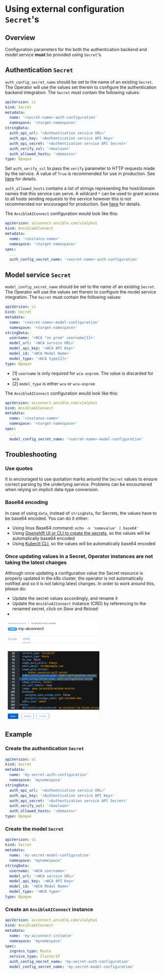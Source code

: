 # Using external configuration `Secret`'s

## Overview

Configuration parameters for the both the authentication backend and model service **must** be provided using `Secret`'s.

## Authentication `Secret`

`auth_config_secret_name` should be set to the name of an existing `Secret`. The Operator will use the values set therein to configure the authentication backend integration. The `Secret` must contain the following values:
```yaml
apiVersion: v1
kind: Secret
metadata:
  name: '<secret-name>-auth-configuration'
  namespace: '<target-namespace>'
stringData:
  auth_api_url: '<Authentication service URL>'
  auth_api_key: '<Authentication service API Key>'
  auth_api_secret: '<Authentication service API Secret>'
  auth_verify_ssl: '<boolean>'
  auth_allowed_hosts: '<domains>'
type: Opaque
```
Set `auth_verify_ssl` to pass the `verify` parameter to HTTP requests made by the service. A value of `True` is recommended for use in production. See [here](https://python-social-auth.readthedocs.io/en/latest/configuration/settings.html#processing-requests-and-redirects) for details.

`auth_allowed_hosts` contains a list of strings representing the host/domain names that this service can serve. A wildcard `*` can be used to grant access to all hosts sending requests to the service however this is not recommended nor encouraged for production. See [here](https://docs.djangoproject.com/en/5.0/ref/settings/#allowed-hosts) for details.

The `AnsibleAIConnect` configuration would look like this:
```yaml
apiVersion: aiconnect.ansible.com/v1alpha1
kind: AnsibleAIConnect
metadata:
  name: '<instance-name>'
  namespace: '<target-namespace>'
spec:
  ...
  auth_config_secret_name: '<secret-name>-auth-configuration'
```

## Model service `Secret`

`model_config_secret_name` should be set to the name of an existing `Secret`. The Operator will use the values set therein to configure the model service integration. The `Secret` must contain the following values:
```yaml
apiVersion: v1
kind: Secret
metadata:
  name: '<secret-name>-model-configuration'
  namespace: '<target-namespace>'
stringData:
  username: '<WCA "on prem" username[1]>'
  model_url: '<WCA service URL>'
  model_api_key: '<WCA API Key>'
  model_id: '<WCA Model Name>'
  model_type: '<WCA type[2]>'
type: Opaque
```
- [1] `username` is only required for `wca-onprem`. The value is discarded for `wca`.
- [2] `model_type` is either `wca` or `wca-onprem`

The `AnsibleAIConnect` configuration would look like this:
```yaml
apiVersion: aiconnect.ansible.com/v1alpha1
kind: AnsibleAIConnect
metadata:
  name: '<instance-name>'
  namespace: '<target-namespace>'
spec:
  ...
  model_config_secret_name: '<secret-name>-model-configuration'
```

## Troubleshooting

### Use quotes

It is encouraged to use quotation marks around the `Secret` values to ensure correct parsing by the underlying service. Problems can be encountered when relying on implicit data-type conversion. 

### Base64 encoding
In case of using `data`, instead of `stringData`, for Secrets, the values have to be base64 encoded. You can do it either:
- Using linux Base64 command: `echo -n 'somevalue' | base64'`
- Using [Openshift UI or CLI to create the secrets](https://docs.openshift.com/container-platform/4.15/nodes/pods/nodes-pods-secrets.html), so the values will be automatically base64 encoded
- Using [Kubectl CLI](https://kubernetes.io/docs/tasks/configmap-secret/managing-secret-using-kubectl/), so the values will be automatically base64 encoded

### Once updating values in a Secret, Operator instances are not taking the latest changes
Although once updating a configuration value the Secret resource is properly updated in the k8s cluster, the operator is not automatically notified and so it is not taking latest changes. 
In order to work around this, please do:
- Update the secret values accordingly, and rename it
- Update the `AnsibleAIConnect` instance (CRD) by referencing to the renamed secret, click on _Save_ and  _Reload_:
- 
![UpdatingCRDSecrets](images/updating-crd-secrets.png)


## Example

### Create the authentication `Secret`
```yaml
apiVersion: v1
kind: Secret
metadata:
  name: 'my-secret-auth-configuration'
  namespace: 'mynamespace'
stringData:
  auth_api_url: '<Authentication service URL>'
  auth_api_key: '<Authentication service API Key>'
  auth_api_secret: '<Authentication service API Secret>'
  auth_verify_ssl: '<boolean>'
  auth_allowed_hosts: '<domains>'
type: Opaque
```

### Create the model `Secret`
```yaml
apiVersion: v1
kind: Secret
metadata:
  name: 'my-secret-model-configuration'
  namespace: 'mynamespace'
stringData:
  username: '<WCA username>'
  model_url: '<WCA service URL>'
  model_api_key: '<WCA API Key>'
  model_id: '<WCA Model Name>'
  model_type: '<WCA type>'
type: Opaque
```

### Create an `AnsibleAIConnect` instance
```yaml
apiVersion: aiconnect.ansible.com/v1alpha1
kind: AnsibleAIConnect
metadata:
  name: 'my-aiconnect-instance'
  namespace: 'mynamespace'
spec:
  ingress_type: Route
  service_type: ClusterIP
  auth_config_secret_name: 'my-secret-auth-configuration'
  model_config_secret_name: 'my-secret-model-configuration'
```
